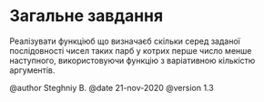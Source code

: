 # Загальне завдання

 Реалізувати функціюб що визначаєб скільки серед заданої послідовності чисел таких парб у котрих перше число менше наступного, використовуючи функцію з варіативною кількістю аргументів.
  
@author Steghniy B.
@date 21-nov-2020
@version 1.3

